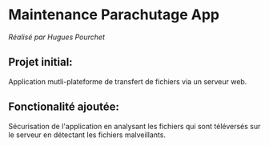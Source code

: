 # Maintenance Parachutage App
*Réalisé par Hugues Pourchet*

## Projet initial:
Application mutli-plateforme de transfert de fichiers via un serveur web.
  
## Fonctionalité ajoutée:
Sécurisation de l'application en analysant les fichiers qui sont téléversés sur le serveur en détectant les fichiers malveillants.
  

